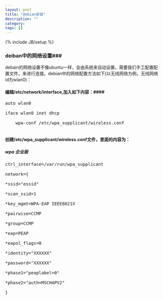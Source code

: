```yaml
---
layout: post
title: "debian安装"
description: ""
category: 
tags: []
---
```

{% include JB/setup %}
### deiban中的网络设置###
debain的网络设置不像ubuntu一样，会由系统来自动设置，需要我们手工配置配置文件，来进行连接。debian中的网络配置方法如下(以无线网络为例，无线网络id为wlan0)：
#### 编辑/etc/network/interface,加入如下内容：####
<pre>
auto wlan0<br />
iface wlan0 inet dhcp<br />
    wpa-conf /etc/wpa_supplicant/wireless.conf<br />
</pre>
#### 创建/etc/wpa_supplicant/wireless.conf文件，里面的内容为：
##### wpa 企业版
<pre>
ctrl_interface=/var/run/wpa_supplicant<br />
network={<br />
*ssid="essid"<br />
*scan_ssid=1<br />
*key_mgmt=WPA-EAP IEEE8021X<br />
*pairwise=CCMP<br />
*group=CCMP<br />
*eap=PEAP<br />
*eapol_flags=0<br />
*identity="XXXXXX"<br />
*password="XXXXXX"<br />
*phase1="peaplabel=0"<br />
*phase2="auth=MSCHAPV2"<br />
}
</pre>
